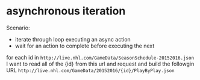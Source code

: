 # asynchronous iteration

Scenario:
- iterate through loop executing an async action
- wait for an action to complete before executing the next

for each id in `http://live.nhl.com/GameData/SeasonSchedule-20152016.json`
I want to read all of the {id} from this url and request and build the followgin URL
 `http://live.nhl.com/GameData/20152016/{id}/PlayByPlay.json`  

